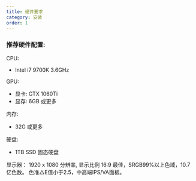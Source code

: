 ```yaml
---
title: 硬件要求
category: 安装
order: 1
---
```



### 推荐硬件配置:

CPU:
- Intel i7 9700K 3.6GHz

GPU:
- 显卡: GTX 1060Ti
- 显存: 6GB 或更多

内存:
- 32G 或更多

硬盘:
- 1TB SSD 固态硬盘

显示器：
1920 x 1080 分辨率, 显示比例 16:9 最佳，SRGB99%以上色域，10.7亿色数。
色准△E值小于2.5，中高端IPS/VA面板。
